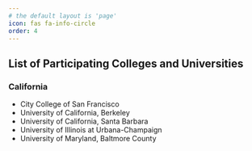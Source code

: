 ```yaml
---
# the default layout is 'page'
icon: fas fa-info-circle
order: 4
---
```



<h2 data-toc-skip>List of Participating Colleges and Universities</h2>

<h3 data-toc-skip>California</h3>

<body>
	<ul>
		<li>City College of San Francisco</li>
		<li>University of California, Berkeley</li>
		<li>University of California, Santa Barbara</li>
		<li>University of Illinois at Urbana-Champaign</li>
		<li>University of Maryland, Baltmore County</li>
	</ul>
</body>
